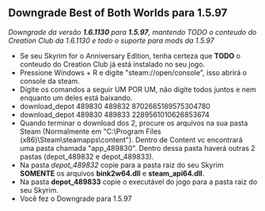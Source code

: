 ## Downgrade Best of Both Worlds para 1.5.97
_Downgrade da versão **1.6.1130** para **1.5.97**, mantendo TODO o conteudo do Creation Club da 1.6.1130 e todo o suporte para mods da 1.5.97_

- Se seu Skyrim for o Anniversary Edition, tenha certeza que **TODO** o conteudo do Creation Club já está instalado no seu jogo.
- Pressione Windows + R e digite "steam://open/console", isso abrirá o console da steam.
- Digite os comandos a seguir UM POR UM, não digite todos juntos e nem enquanto um deles está baixando.
- download_depot 489830 489832 8702665189575304780
- download_depot 489830 489833 2289561010626853674
- Quando terminar o download dos 2, procure os arquivos na sua pasta Steam (Normalmente em "C:\Program Files (x86)\Steam\steamapps\content"). Dentro de Content vc encontrará uma pasta chamada "app_489830". Dentro dessa pasta haverá outras 2 pastas (depot_489832 e depot_489833).
- Na pasta *depot_489832* copie para a pasta raiz do seu Skyrim **SOMENTE** os arquivos **bink2w64.dll** e **steam_api64.dll**.
- Na pasta **depot_489833** copie o executável do jogo para a pasta raiz do seu Skyrim.
- Você fez o Downgrade para 1.5.97